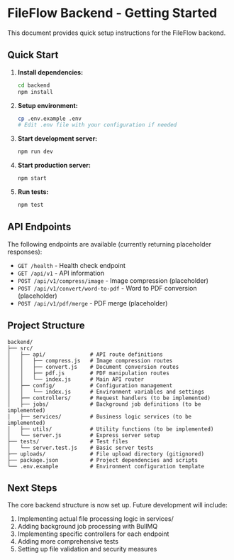 # FileFlow Backend - Getting Started

This document provides quick setup instructions for the FileFlow backend.

## Quick Start

1. **Install dependencies:**
   ```bash
   cd backend
   npm install
   ```

2. **Setup environment:**
   ```bash
   cp .env.example .env
   # Edit .env file with your configuration if needed
   ```

3. **Start development server:**
   ```bash
   npm run dev
   ```

4. **Start production server:**
   ```bash
   npm start
   ```

5. **Run tests:**
   ```bash
   npm test
   ```

## API Endpoints

The following endpoints are available (currently returning placeholder responses):

- `GET /health` - Health check endpoint
- `GET /api/v1` - API information
- `POST /api/v1/compress/image` - Image compression (placeholder)
- `POST /api/v1/convert/word-to-pdf` - Word to PDF conversion (placeholder)
- `POST /api/v1/pdf/merge` - PDF merge (placeholder)

## Project Structure

```
backend/
├── src/
│   ├── api/              # API route definitions
│   │   ├── compress.js   # Image compression routes
│   │   ├── convert.js    # Document conversion routes
│   │   ├── pdf.js        # PDF manipulation routes
│   │   └── index.js      # Main API router
│   ├── config/           # Configuration management
│   │   └── index.js      # Environment variables and settings
│   ├── controllers/      # Request handlers (to be implemented)
│   ├── jobs/             # Background job definitions (to be implemented)
│   ├── services/         # Business logic services (to be implemented)
│   ├── utils/            # Utility functions (to be implemented)
│   └── server.js         # Express server setup
├── tests/                # Test files
│   └── server.test.js    # Basic server tests
├── uploads/              # File upload directory (gitignored)
├── package.json          # Project dependencies and scripts
└── .env.example          # Environment configuration template
```

## Next Steps

The core backend structure is now set up. Future development will include:

1. Implementing actual file processing logic in services/
2. Adding background job processing with BullMQ
3. Implementing specific controllers for each endpoint
4. Adding more comprehensive tests
5. Setting up file validation and security measures